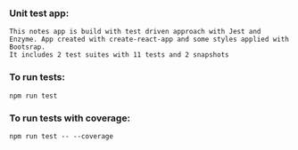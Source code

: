 ### Unit test app:
    This notes app is build with test driven approach with Jest and Enzyme. App created with create-react-app and some styles applied with Bootsrap.
    It includes 2 test suites with 11 tests and 2 snapshots
### To run tests:
    npm run test
### To run tests with coverage:
    npm run test -- --coverage